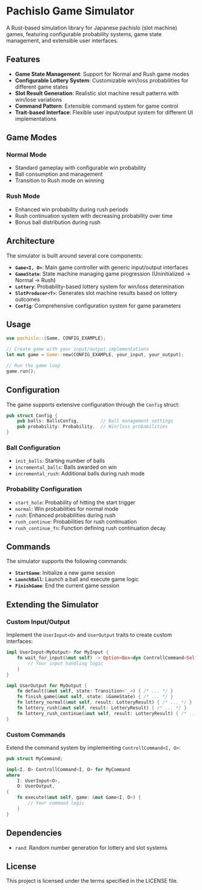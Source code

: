 # Pachislo Game Simulator

A Rust-based simulation library for Japanese pachislo (slot machine) games, featuring configurable probability systems, game state management, and extensible user interfaces.

## Features

- **Game State Management**: Support for Normal and Rush game modes
- **Configurable Lottery System**: Customizable win/loss probabilities for different game states
- **Slot Result Generation**: Realistic slot machine result patterns with win/lose variations
- **Command Pattern**: Extensible command system for game control
- **Trait-based Interface**: Flexible user input/output system for different UI implementations

## Game Modes

### Normal Mode

- Standard gameplay with configurable win probability
- Ball consumption and management
- Transition to Rush mode on winning

### Rush Mode

- Enhanced win probability during rush periods
- Rush continuation system with decreasing probability over time
- Bonus ball distribution during rush

## Architecture

The simulator is built around several core components:

- **`Game<I, O>`**: Main game controller with generic input/output interfaces
- **`GameState`**: State machine managing game progression (Uninitialized → Normal → Rush)
- **`Lottery`**: Probability-based lottery system for win/loss determination
- **`SlotProducer<T>`**: Generates slot machine results based on lottery outcomes
- **`Config`**: Comprehensive configuration system for game parameters

## Usage

```rust
use pachislo::{Game, CONFIG_EXAMPLE};

// Create game with your input/output implementations
let mut game = Game::new(CONFIG_EXAMPLE, your_input, your_output);

// Run the game loop
game.run();
```

## Configuration

The game supports extensive configuration through the `Config` struct:

```rust
pub struct Config {
    pub balls: BallsConfig,        // Ball management settings
    pub probability: Probability,  // Win/loss probabilities
}
```

### Ball Configuration

- `init_balls`: Starting number of balls
- `incremental_balls`: Balls awarded on win
- `incremental_rush`: Additional balls during rush mode

### Probability Configuration

- `start_hole`: Probability of hitting the start trigger
- `normal`: Win probabilities for normal mode
- `rush`: Enhanced probabilities during rush
- `rush_continue`: Probabilities for rush continuation
- `rush_continue_fn`: Function defining rush continuation decay

## Commands

The simulator supports the following commands:

- **`StartGame`**: Initialize a new game session
- **`LaunchBall`**: Launch a ball and execute game logic
- **`FinishGame`**: End the current game session

## Extending the Simulator

### Custom Input/Output

Implement the `UserInput<O>` and `UserOutput` traits to create custom interfaces:

```rust
impl UserInput<MyOutput> for MyInput {
    fn wait_for_input(&mut self) -> Option<Box<dyn ControllCommand<Self, MyOutput>>> {
        // Your input handling logic
    }
}

impl UserOutput for MyOutput {
    fn default(&mut self, state: Transition<'_>) { /* ... */ }
    fn finish_game(&mut self, state: &GameState) { /* ... */ }
    fn lottery_normal(&mut self, result: LotteryResult) { /* ... */ }
    fn lottery_rush(&mut self, result: LotteryResult) { /* ... */ }
    fn lottery_rush_continue(&mut self, result: LotteryResult) { /* ... */ }
}
```

### Custom Commands

Extend the command system by implementing `ControllCommand<I, O>`:

```rust
pub struct MyCommand;

impl<I, O> ControllCommand<I, O> for MyCommand
where
    I: UserInput<O>,
    O: UserOutput,
{
    fn execute(&mut self, game: &mut Game<I, O>) {
        // Your command logic
    }
}
```

## Dependencies

- `rand`: Random number generation for lottery and slot systems

## License

This project is licensed under the terms specified in the LICENSE file.
